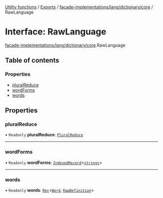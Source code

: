 [Utility functions](../index.md) / [Exports](../modules.md) / [facade-implementations/lang/dictionary/core](../modules/facade_implementations_lang_dictionary_core.md) / RawLanguage

# Interface: RawLanguage

[facade-implementations/lang/dictionary/core](../modules/facade_implementations_lang_dictionary_core.md).RawLanguage

## Table of contents

### Properties

- [pluralReduce](facade_implementations_lang_dictionary_core.RawLanguage.md#pluralreduce)
- [wordForms](facade_implementations_lang_dictionary_core.RawLanguage.md#wordforms)
- [words](facade_implementations_lang_dictionary_core.RawLanguage.md#words)

## Properties

### pluralReduce

• `Readonly` **pluralReduce**: [`PluralReduce`](facade_implementations_lang_dictionary_core.PluralReduce.md)

___

### wordForms

• `Readonly` **wordForms**: [`IndexedRecord`](../modules/types_core.md#indexedrecord)\<[`strings`](../modules/types_core.md#strings)\>

___

### words

• `Readonly` **words**: [`Rec`](../modules/types_core.md#rec)\<[`Word`](../modules/facades_lang.lang.md#word), [`RawDefinition`](../modules/facade_implementations_lang_dictionary_core.md#rawdefinition)\>
